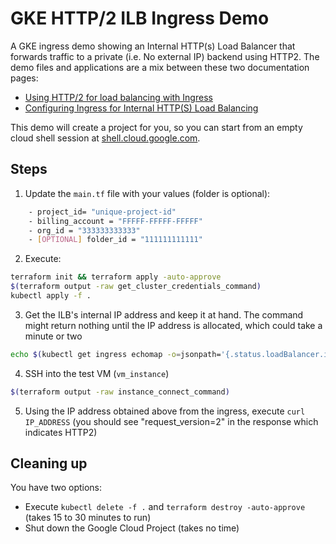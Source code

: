 # GKE HTTP/2 ILB Ingress Demo

A GKE ingress demo showing an Internal HTTP(s) Load Balancer that forwards traffic to a private (i.e. No external IP) backend using HTTP2. The demo files and applications are a mix between these two documentation pages:
- [Using HTTP/2 for load balancing with Ingress](https://cloud.google.com/kubernetes-engine/docs/how-to/ingress-http2#verifying_that_your_load_balancer_supports_http2)
- [Configuring Ingress for Internal HTTP(S) Load Balancing](https://cloud.google.com/kubernetes-engine/docs/how-to/internal-load-balance-ingress)

This demo will create a project for you, so you can start from an empty cloud shell session at [shell.cloud.google.com](shell.cloud.google.com).

## Steps
1. Update the `main.tf` file with your values (folder is optional):
```sh
    - project_id= "unique-project-id"
    - billing_account = "FFFFF-FFFFF-FFFFF"
    - org_id = "333333333333"
    - [OPTIONAL] folder_id = "111111111111" 
```
2. Execute:
```sh
terraform init && terraform apply -auto-approve
$(terraform output -raw get_cluster_credentials_command)
kubectl apply -f .
```
3. Get the ILB's internal IP address and keep it at hand. The command might return nothing until the IP address is allocated, which could take a minute or two
```sh
echo $(kubectl get ingress echomap -o=jsonpath='{.status.loadBalancer.ingress[0].ip}')
```
4. SSH into the test VM (`vm_instance`)
```sh
$(terraform output -raw instance_connect_command)
```
5. Using the IP address obtained above from the ingress, execute `curl IP_ADDRESS` (you should see "request_version=2" in the response which indicates HTTP2)

## Cleaning up
You have two options:
- Execute `kubectl delete -f .` and `terraform destroy -auto-approve` (takes 15 to 30 minutes to run)
- Shut down the Google Cloud Project (takes no time)